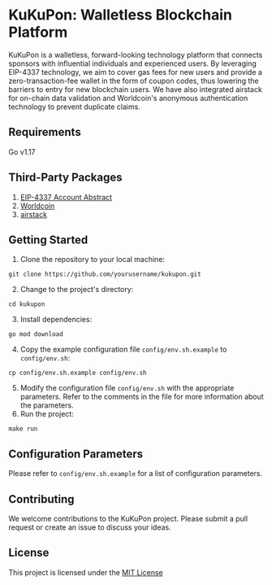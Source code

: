 # KuKuPon: Walletless Blockchain Platform

KuKuPon is a walletless, forward-looking technology platform that connects sponsors with influential individuals and experienced users. By leveraging EIP-4337 technology, we aim to cover gas fees for new users and provide a zero-transaction-fee wallet in the form of coupon codes, thus lowering the barriers to entry for new blockchain users. We have also integrated airstack for on-chain data validation and Worldcoin's anonymous authentication technology to prevent duplicate claims.

## Requirements

Go v1.17

## Third-Party Packages

1. [EIP-4337 Account Abstract](https://eips.ethereum.org/EIPS/eip-4337)
2. [Worldcoin](https://worldcoin.org/)
3. [airstack](https://www.airstack.xyz/)

## Getting Started

1. Clone the repository to your local machine:

```bash=
git clone https://github.com/yourusername/kukupon.git
```

2. Change to the project's directory:

```bash=
cd kukupon
```

3. Install dependencies:

```bash=
go mod download
```

4. Copy the example configuration file `config/env.sh.example` to `config/env.sh`:

```bash=
cp config/env.sh.example config/env.sh
```

5. Modify the configuration file `config/env.sh` with the appropriate parameters. Refer to the comments in the file for more information about the parameters.
6. Run the project:

```bash=
make run
```

## Configuration Parameters

Please refer to `config/env.sh.example` for a list of configuration parameters.

## Contributing

We welcome contributions to the KuKuPon project. Please submit a pull request or create an issue to discuss your ideas.

## License

This project is licensed under the <u>MIT License</u>
